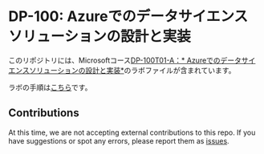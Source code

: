 # DP-100: Azureでのデータサイエンスソリューションの設計と実装

このリポジトリには、Microsoftコース[DP-100T01-A：* Azureでのデータサイエンスソリューションの設計と実装*](https://docs.microsoft.com/en-us/learn/certifications/courses/dp-100t01)のラボファイルが含まれています。

ラボの手順は[こちら](labdocs/README.md)です。

## Contributions

At this time, we are not accepting external contributions to this repo. If you have suggestions or spot any errors, please report them as [issues](https://github.com/MicrosoftLearning/DP100/issues).
